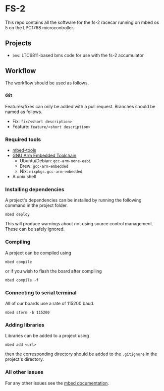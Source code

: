 # FS-2

This repo contains all the software for the fs-2 racecar running on mbed os 5 on the LPC1768 microcontroller.

## Projects

- `bms`: LTC6811-based bms code for use with the fs-2 accumulator

## Workflow

The workflow should be used as follows.

### Git

Features/fixes can only be added with a pull request. Branches should be named as follows.

- Fix: `fix/<short description>`
- Feature: `feature/<short description>`

### Required tools
- [mbed-tools](https://github.com/ARMmbed/mbed-tools)
- [GNU Arm Embedded Toolchain](https://developer.arm.com/tools-and-software/open-source-software/developer-tools/gnu-toolchain/gnu-rm)
    - Ubuntu/Debian: `gcc-arm-none-eabi`
    - Brew: `gcc-arm-embedded`
    - Nix: `nixpkgs.gcc-arm-embedded`
- A unix shell

### Installing dependencies

A project's dependencies can be installed by running the following command in the project folder.

```
mbed deploy
```

This will produce warnings about not using source control management. These can be safely ignored.

### Compiling

A project can be compiled using

```
mbed compile
```

or if you wish to flash the board after compiling

```
mbed compile -f
```

### Connecting to serial terminal

All of our boards use a rate of 115200 baud.

```
mbed sterm -b 115200
```

### Adding libraries

Libraries can be added to a project using

```
mbed add <url>
```

then the corresponding directory should be added to the `.gitignore` in the project's directory.

### All other issues

For any other issues see the [mbed documentation](https://os.mbed.com/docs/mbed-os).
